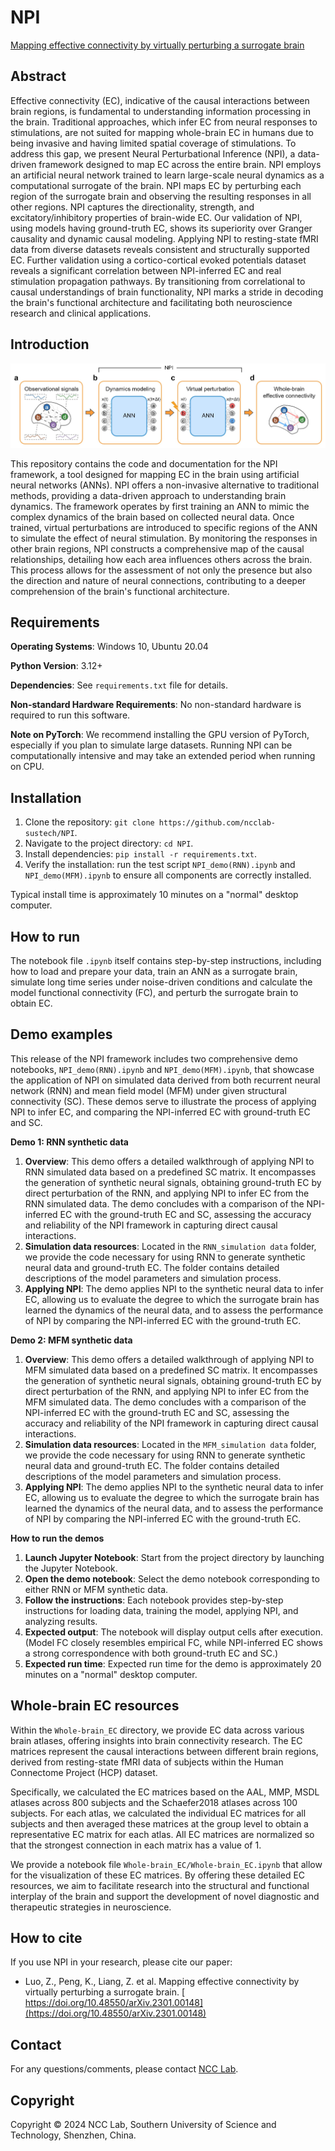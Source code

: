 # NPI

[Mapping effective connectivity by virtually perturbing a surrogate brain](https://arxiv.org/abs/2301.00148)

## **Abstract**

Effective connectivity (EC), indicative of the causal interactions between brain regions, is fundamental to understanding information processing in the brain. Traditional approaches, which infer EC from neural responses to stimulations, are not suited for mapping whole-brain EC in humans due to being invasive and having limited spatial coverage of stimulations. To address this gap, we present Neural Perturbational Inference (NPI), a data-driven framework designed to map EC across the entire brain. NPI employs an artificial neural network trained to learn large-scale neural dynamics as a computational surrogate of the brain. NPI maps EC by perturbing each region of the surrogate brain and observing the resulting responses in all other regions. NPI captures the directionality, strength, and excitatory/inhibitory properties of brain-wide EC. Our validation of NPI, using models having ground-truth EC, shows its superiority over Granger causality and dynamic causal modeling. Applying NPI to resting-state fMRI data from diverse datasets reveals consistent and structurally supported EC. Further validation using a cortico-cortical evoked potentials dataset reveals a significant correlation between NPI-inferred EC and real stimulation propagation pathways. By transitioning from correlational to causal understandings of brain functionality, NPI marks a stride in decoding the brain's functional architecture and facilitating both neuroscience research and clinical applications.

## **Introduction**

<img src=".\img\NPI_framework.jpg" alt="NPI_framework" style="zoom:80%;" />

This repository contains the code and documentation for the NPI framework, a tool designed for mapping EC in the brain using artificial neural networks (ANNs). NPI offers a non-invasive alternative to traditional methods, providing a data-driven approach to understanding brain dynamics. The framework operates by first training an ANN to mimic the complex dynamics of the brain based on collected neural data. Once trained, virtual perturbations are introduced to specific regions of the ANN to simulate the effect of neural stimulation. By monitoring the responses in other brain regions, NPI constructs a comprehensive map of the causal relationships, detailing how each area influences others across the brain. This process allows for the assessment of not only the presence but also the direction and nature of neural connections, contributing to a deeper comprehension of the brain's functional architecture.

## **Requirements**

**Operating Systems**: Windows 10, Ubuntu 20.04

**Python Version**: 3.12+

**Dependencies**: See `requirements.txt` file for details.

**Non-standard Hardware Requirements**: No non-standard hardware is required to run this software.

**Note on PyTorch**: We recommend installing the GPU version of PyTorch, especially if you plan to simulate large datasets. Running NPI can be computationally intensive and may take an extended period when running on CPU.

## **Installation**

1. Clone the repository: `git clone https://github.com/ncclab-sustech/NPI`.
2. Navigate to the project directory: `cd NPI`.
3. Install dependencies: `pip install -r requirements.txt`.
4. Verify the installation: run the test script `NPI_demo(RNN).ipynb` and `NPI_demo(MFM).ipynb` to ensure all components are correctly installed.

Typical install time is approximately 10 minutes on a "normal" desktop computer.

## **How to run**

The notebook file `.ipynb` itself contains step-by-step instructions, including how to load and prepare your data, train an ANN as a surrogate brain, simulate long time series under noise-driven conditions and calculate the model functional connectivity (FC), and perturb the surrogate brain to obtain EC.

## **Demo examples**

This release of the NPI framework includes two comprehensive demo notebooks, `NPI_demo(RNN).ipynb` and `NPI_demo(MFM).ipynb`, that showcase the application of NPI on simulated data derived from both recurrent neural network (RNN) and mean field model (MFM) under given structural connectivity (SC). These demos serve to illustrate the process of applying NPI to infer EC, and comparing the NPI-inferred EC with ground-truth EC and SC.

**Demo 1: RNN synthetic data**

1. **Overview**: This demo offers a detailed walkthrough of applying NPI to RNN simulated data based on a predefined SC matrix. It encompasses the generation of synthetic neural signals, obtaining ground-truth EC by direct perturbation of the RNN, and applying NPI to infer EC from the RNN simulated data. The demo concludes with a comparison of the NPI-inferred EC with the ground-truth EC and SC, assessing the accuracy and reliability of the NPI framework in capturing direct causal interactions.
2. **Simulation data resources**: Located in the `RNN_simulation data` folder, we provide the code necessary for using RNN to generate synthetic neural data and ground-truth EC. The folder contains detailed descriptions of the model parameters and simulation process.
3. **Applying NPI**: The demo applies NPI to the synthetic neural data to infer EC, allowing us to evaluate the degree to which the surrogate brain has learned the dynamics of the neural data, and to assess the performance of NPI by comparing the NPI-inferred EC with the ground-truth EC.

**Demo 2: MFM synthetic data**

1. **Overview**: This demo offers a detailed walkthrough of applying NPI to MFM simulated data based on a predefined SC matrix. It encompasses the generation of synthetic neural signals, obtaining ground-truth EC by direct perturbation of the RNN, and applying NPI to infer EC from the MFM simulated data. The demo concludes with a comparison of the NPI-inferred EC with the ground-truth EC and SC, assessing the accuracy and reliability of the NPI framework in capturing direct causal interactions.
2. **Simulation data resources**: Located in the `MFM_simulation data` folder, we provide the code necessary for using RNN to generate synthetic neural data and ground-truth EC. The folder contains detailed descriptions of the model parameters and simulation process.
3. **Applying NPI**: The demo applies NPI to the synthetic neural data to infer EC, allowing us to evaluate the degree to which the surrogate brain has learned the dynamics of the neural data, and to assess the performance of NPI by comparing the NPI-inferred EC with the ground-truth EC.

**How to run the demos**

1. **Launch Jupyter Notebook**: Start from the project directory by launching the Jupyter Notebook.
2. **Open the demo notebook**: Select the demo notebook corresponding to either RNN or MFM synthetic data.
3. **Follow the instructions**: Each notebook provides step-by-step instructions for loading data, training the model, applying NPI, and analyzing results.
4. **Expected output**: The notebook will display output cells after execution. (Model FC closely resembles empirical FC, while NPI-inferred EC shows a strong correspondence with both ground-truth EC and SC.)
5. **Expected run time**: Expected run time for the demo is approximately 20 minutes on a "normal" desktop computer.

## **Whole-brain EC resources**

Within the `Whole-brain_EC` directory, we provide EC data across various brain atlases, offering insights into brain connectivity research. The EC matrices represent the causal interactions between different brain regions, derived from resting-state fMRI data of subjects within the Human Connectome Project (HCP) dataset.

Specifically, we calculated the EC matrices based on the AAL, MMP, MSDL atlases across 800 subjects and the Schaefer2018 atlases across 100 subjects. For each atlas, we calculated the individual EC matrices for all subjects and then averaged these matrices at the group level to obtain a representative EC matrix for each atlas. All EC matrices are normalized so that the strongest connection in each matrix has a value of 1.

We provide a notebook file `Whole-brain_EC/Whole-brain_EC.ipynb` that allow for the visualization of these EC matrices. By offering these detailed EC resources, we aim to facilitate research into the structural and functional interplay of the brain and support the development of novel diagnostic and therapeutic strategies in neuroscience.

## **How to cite**

If you use NPI in your research, please cite our paper:

- Luo, Z., Peng, K., Liang, Z. et al. Mapping effective connectivity by virtually perturbing a surrogate brain. [ https://doi.org/10.48550/arXiv.2301.00148](https://doi.org/10.48550/arXiv.2301.00148)

## **Contact**

For any questions/comments, please contact [NCC Lab](https://www.sustech.edu.cn/en/faculties/liuquanying.html).

## **Copyright**

Copyright © 2024 NCC Lab, Southern University of Science and Technology, Shenzhen, China.